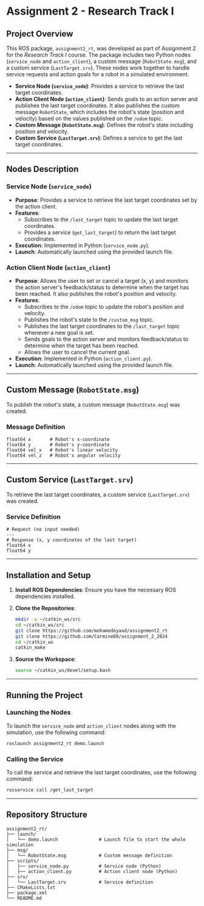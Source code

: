 # Assignment 2 - Research Track I

## Project Overview
This ROS package, `assignment2_rt`, was developed as part of Assignment 2 for the *Research Track I* course. The package includes two Python nodes (`service_node` and `action_client`), a custom message (`RobotState.msg`), and a custom service (`LastTarget.srv`). These nodes work together to handle service requests and action goals for a robot in a simulated environment.

- **Service Node (`service_node`)**: Provides a service to retrieve the last target coordinates.
- **Action Client Node (`action_client`)**: Sends goals to an action server and publishes the last target coordinates. It also publishes the custom message `RobotState`, which includes the robot's state (position and velocity) based on the values published on the `/odom` topic.
- **Custom Message (`RobotState.msg`)**: Defines the robot's state including position and velocity.
- **Custom Service (`LastTarget.srv`)**: Defines a service to get the last target coordinates.

---

## Nodes Description

### Service Node (`service_node`)
- **Purpose**: Provides a service to retrieve the last target coordinates set by the action client.
- **Features**:
  - Subscribes to the `/last_target` topic to update the last target coordinates.
  - Provides a service (`get_last_target`) to return the last target coordinates.
- **Execution**: Implemented in Python (`service_node.py`).
- **Launch**: Automatically launched using the provided launch file.

### Action Client Node (`action_client`)
- **Purpose**: Allows the user to set or cancel a target (x, y) and monitors the action server's feedback/status to determine when the target has been reached. It also publishes the robot's position and velocity.
- **Features**:
    - Subscribes to the `/odom` topic to update the robot's position and velocity.
    - Publishes the robot's state to the `/custom_msg` topic.
    - Publishes the last target coordinates to the `/last_target` topic whenever a new goal is set.
    - Sends goals to the action server and monitors feedback/status to determine when the target has been reached.
    - Allows the user to cancel the current goal.
- **Execution**: Implemented in Python (`action_client.py`).
- **Launch**: Automatically launched using the provided launch file.

---

## Custom Message (`RobotState.msg`)
To publish the robot's state, a custom message (`RobotState.msg`) was created.

### Message Definition
```plaintext
float64 x       # Robot's x-coordinate
float64 y       # Robot's y-coordinate
float64 vel_x   # Robot's linear velocity
float64 vel_z   # Robot's angular velocity
```

---

## Custom Service (`LastTarget.srv`)
To retrieve the last target coordinates, a custom service (`LastTarget.srv`) was created.

### Service Definition
```plaintext
# Request (no input needed)
---
# Response (x, y coordinates of the last target)
float64 x
float64 y
```

---

## Installation and Setup
1. **Install ROS Dependencies**:
   Ensure you have the necessary ROS dependencies installed.

2. **Clone the Repositories**:
   ```bash
   mkdir -p ~/catkin_ws/src
   cd ~/catkin_ws/src
   git clone https://github.com/mohamedeyaad/assignment2_rt
   git clone https://github.com/CarmineD8/assignment_2_2024
   cd ~/catkin_ws
   catkin_make
   ```

3. **Source the Workspace**:
   ```bash
   source ~/catkin_ws/devel/setup.bash
   ```

---

## Running the Project

### Launching the Nodes
To launch the `service_node` and `action_client` nodes along with the simulation, use the following command:
```bash
roslaunch assignment2_rt demo.launch
```

### Calling the Service
To call the service and retrieve the last target coordinates, use the following command:
```bash
rosservice call /get_last_target
```

---

## Repository Structure
```
assignment2_rt/
├── launch/
│   └── demo.launch               # Launch file to start the whole simulation
├── msg/
│   └── RobotState.msg            # Custom message definition
├── scripts/
│   ├── service_node.py           # Service node (Python)
│   ├── action_client.py          # Action client node (Python)
├── srv/
│   └── LastTarget.srv            # Service definition
├── CMakeLists.txt
├── package.xml
└── README.md
```
